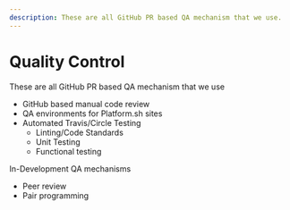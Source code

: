 ```yaml
---
description: These are all GitHub PR based QA mechanism that we use.
---
```

Quality Control
===============

These are all GitHub PR based QA mechanism that we use

* GitHub based manual code review
* QA environments for Platform.sh sites
* Automated Travis/Circle Testing
  * Linting/Code Standards
  * Unit Testing
  * Functional testing

In-Development QA mechanisms

* Peer review
* Pair programming
